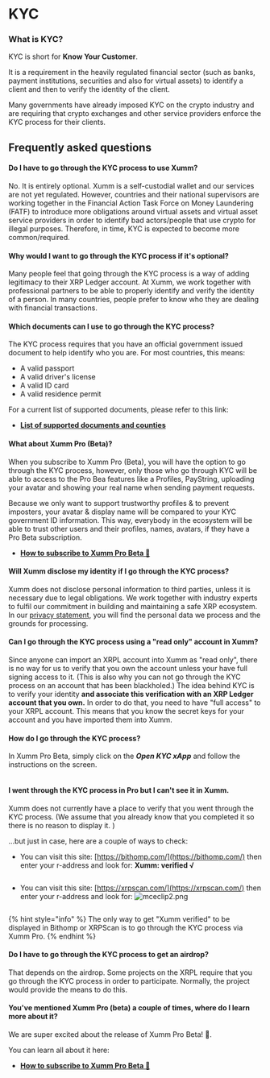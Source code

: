# KYC

### **What is KYC?**

KYC is short for **Know Your Customer**.

It is a requirement in the heavily regulated financial sector (such as banks, payment institutions, securities and also for virtual assets) to identify a client and then to verify the identity of the client.

Many governments have already imposed KYC on the crypto industry and are requiring that crypto exchanges and other service providers enforce the KYC process for their clients.&#x20;

## Frequently asked questions

#### **Do I have to go through the KYC process to use Xumm?**

No. It is entirely optional. Xumm is a self-custodial wallet and our services are not yet regulated. However, countries and their national supervisors are working together in the Financial Action Task Force on Money Laundering (FATF) to introduce more obligations around virtual assets and virtual asset service providers in order to identify bad actors/people that use crypto for illegal purposes. Therefore, in time, KYC is expected to become more common/required. &#x20;

#### **Why would I want to go through the KYC process if it's optional?**&#x20;

Many people feel that going through the KYC process is a way of adding legitimacy to their XRP Ledger account. At Xumm, we work together with professional partners to be able to properly identify and verify the identity of a person. In many countries, people prefer to know who they are dealing with financial transactions.

#### **Which documents can I use to go through the KYC process?**

The KYC process requires that you have an official government issued document to help identify who you are. For most countries, this means:

* A valid passport
* A valid driver's license
* A valid ID card
* A valid residence permit

For a current list of supported documents, please refer to this link:

* [**List of supported documents and counties**](https://www.veriff.com/supported-countries)&#x20;

#### **What about Xumm Pro (Beta)?**&#x20;

When you subscribe to Xumm Pro (Beta), you will have the option to go through the KYC process, however, only those who go through KYC will be able to access to the Pro Bea features like a Profiles, PayString, uploading your avatar and showing your real name when sending payment requests.&#x20;

Because we only want to support trustworthy profiles & to prevent imposters, your avatar & display name will be compared to your KYC government ID information. This way, everybody in the ecosystem will be able to trust other users and their profiles, names, avatars, if they have a Pro Beta subscription.

* [**How to subscribe to Xumm Pro Beta 🎉**](../xumm-pro-beta/how-to-subscribe-to-pro.md)

#### **Will Xumm disclose my identity if I go through the KYC process?**

Xumm does not disclose personal information to third parties, unless it is necessary due to legal obligations. We work together with industry experts to fulfil our commitment in building and maintaining a safe XRP ecosystem. In our [privacy statement](../about-xaman-and-xrpl-labs/where-can-i-find-your-privacy-statement.md), you will find the personal data we process and the grounds for processing. &#x20;

#### **Can I go through the KYC process using a "read only" account in Xumm?**

Since anyone can import an XRPL account into Xumm as "read only", there is no way for us to verify that you own the account unless your have full signing access to it. (This is also why you can not go through the KYC process on an account that has been blackholed.) The idea behind KYC is to verify your identity **and associate this verification with an XRP Ledger account that you own.** In order to do that, you need to have "full access" to your XRPL account. This means that you know the secret keys for your account and you have imported them into Xumm.  &#x20;

#### **How do I go through the KYC process?**

In Xumm Pro Beta, simply click on the _**Open KYC xApp**_ and follow the instructions on the screen.

<figure><img src="../.gitbook/assets/Open KYC xApp.png" alt=""><figcaption></figcaption></figure>

#### **I went through the KYC process in Pro but I can't see it in Xumm.**

Xumm does not currently have a place to verify that you went through the KYC process. (We assume that you already know that you completed it so there is no reason to display it. )

...but just in case, here are a couple of ways to check:

* You can visit this site: [https://bithomp.com/](https://bithomp.com/) then enter your r-address and look for:  **Xumm: verified √**&#x20;

<figure><img src="../.gitbook/assets/Bithomp - Verified.png" alt=""><figcaption></figcaption></figure>

* You can visit this site: [https://xrpscan.com/](https://xrpscan.com/) then enter your r-address and look for:                          ![mceclip2.png](https://drtc9zr.dlvr.cloud/hc/article\_attachments/4475788481810/mceclip2.png)

<figure><img src="../.gitbook/assets/XRPscan - Verified.png" alt=""><figcaption></figcaption></figure>

{% hint style="info" %}
The only way to get "Xumm verified" to be displayed in Bithomp or XRPScan is to go through the KYC process via Xumm Pro.
{% endhint %}

#### &#x20;**Do I have to go through the KYC process to get an airdrop?**

That depends on the airdrop. Some projects on the XRPL require that you go through the KYC process in order to participate. Normally, the project would provide the means to do this.&#x20;

#### **You've mentioned Xumm Pro (beta) a couple of times, where do I learn more about it?**

We are super excited about the release of Xumm Pro Beta! 🎉.&#x20;

You can learn all about it here:

* &#x20;[**How to subscribe to Xumm Pro Beta 🎉**](../xumm-pro-beta/how-to-subscribe-to-pro.md)
